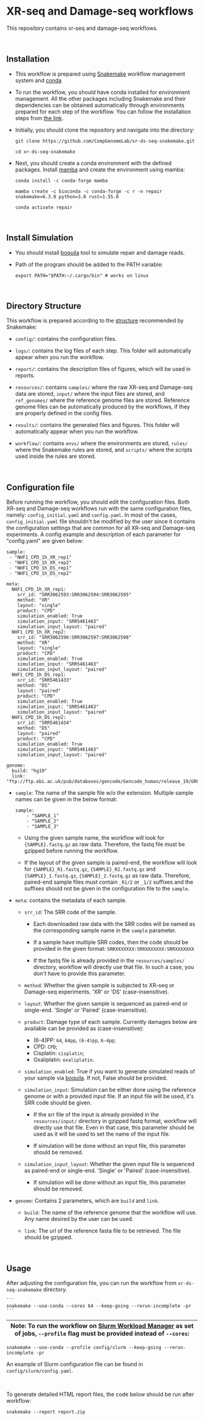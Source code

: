 # XR-seq and Damage-seq workflows

This repository contains xr-seq and damage-seq workflows.  

<br>

## Installation

- This workflow is prepared using 
    [Snakemake](https://snakemake.readthedocs.io/en/stable/) workflow management 
    system and [conda](https://docs.conda.io/en/latest/)

- To run the workflow, you should have conda installed for environment 
    management. All the other packages including Snakemake and their 
    dependencies can be obtained automatically through environments prepared 
    for each step of the workflow. You can follow the installation steps from 
    [the link](https://docs.conda.io/projects/conda/en/latest/user-guide/install/download.html).

- Initially, you should clone the repository and navigate into the directory: 

    ```
    git clone https://github.com/CompGenomeLab/xr-ds-seq-snakemake.git
        
    cd xr-ds-seq-snakemake
    ```

- Next, you should create a conda environment with the defined packages. 
    Install [mamba](https://mamba.readthedocs.io/en/latest/) 
    and create the environment using mamba:

    ```
    conda install -c conda-forge mamba

    mamba create -c bioconda -c conda-forge -c r -n repair snakemake=6.3.0 python=3.8 rust=1.55.0

    conda activate repair
    ```

<br>

## Install Simulation

- You should install [boquila](https://github.com/CompGenomeLab/boquila) 
    tool to simulate repair and damage reads.

- Path of the program should be added to the PATH variable:

    ```
    export PATH="$PATH:~/.cargo/bin" # works on linux
    ```

<br>

## Directory Structure

This workflow is prepared according to the 
[structure](https://snakemake.readthedocs.io/en/stable/snakefiles/deployment.html) 
recommended by Snakemake: 

- `config/`: contains the configuration files.

- `logs/`: contains the log files of each step. 
    This folder will automatically appear when you run the workflow.

- `report/`: contains the description files of figures,
    which will be used in reports.

- `resources/`: contains `samples/` where the raw XR-seq and Damage-seq data 
    are stored, `input/` where the input files are stored, 
    and `ref_genomes/` where the reference genome files are stored. 
    Reference genome files can be automatically produced by the workflows, 
    if they are properly defined in the config files.  

- `results/`: contains the generated files and figures. 
    This folder will automatically appear when you run the workflow.

- `workflow/`: contains `envs/` where the environments are stored,
    `rules/` where the Snakemake rules are stored, and 
    `scripts/` where the scripts used inside the rules are stored. 

<br>

## Configuration file

Before running the workflow, you should edit the configuration files. 
Both XR-seq and Damage-seq workflows run with the same configuration files, 
namely: `config_initial.yaml` and `config.yaml`. 
In most of the cases, 
`config_initial.yaml` file shouldn't be modified 
by the user since it contains the configuration settings 
that are common for all XR-seq and Damage-seq experiments. 
A config example and description of each parameter 
for "config.yaml" are given below:

```
sample: 
 - "NHF1_CPD_1h_XR_rep1"
 - "NHF1_CPD_1h_XR_rep2"
 - "NHF1_CPD_1h_DS_rep1"
 - "NHF1_CPD_1h_DS_rep2"

meta: 
  NHF1_CPD_1h_XR_rep1:
    srr_id: "SRR3062593:SRR3062594:SRR3062595" 
    method: "XR"
    layout: "single"
    product: "CPD"
    simulation_enabled: True
    simulation_input: "SRR5461463" 
    simulation_input_layout: "paired"
  NHF1_CPD_1h_XR_rep2:
    srr_id: "SRR3062596:SRR3062597:SRR3062598" 
    method: "XR"
    layout: "single"
    product: "CPD"
    simulation_enabled: True
    simulation_input: "SRR5461463" 
    simulation_input_layout: "paired"
  NHF1_CPD_1h_DS_rep1:
    srr_id: "SRR5461433" 
    method: "DS"
    layout: "paired"
    product: "CPD"
    simulation_enabled: True
    simulation_input: "SRR5461463" 
    simulation_input_layout: "paired"
  NHF1_CPD_1h_DS_rep2:
    srr_id: "SRR5461434" 
    method: "DS"
    layout: "paired"
    product: "CPD"
    simulation_enabled: True
    simulation_input: "SRR5461463" 
    simulation_input_layout: "paired"

genome:
  build: "hg19"
  link: "ftp://ftp.ebi.ac.uk/pub/databases/gencode/Gencode_human/release_19/GRCh37.p13.genome.fa.gz"
```

- `sample`: The name of the sample file w/o the extension. 
    Multiple sample names can be given in the below format:

    ```
    sample: 
        - "SAMPLE_1"
        - "SAMPLE_2"
        - "SAMPLE_3"
    ```

    - Using the given sample name, the workflow will look for 
        `{SAMPLE}.fastq.gz` as raw data. 
        Therefore, the fastq file must be gzipped before running the workflow.

    - If the layout of the given sample is paired-end, 
        the workflow will look for 
        `{SAMPLE}_R1.fastq.gz`, `{SAMPLE}_R2.fastq.gz` and 
        `{SAMPLE}_1.fastq.gz`, `{SAMPLE}_2.fastq.gz` as raw data.
        Therefore, paired-end sample files must contain `_R1/2` or `_1/2` 
        suffixes and the suffixes should not be given 
        in the configuration file to the `sample`.

- `meta`: contains the metadata of each sample. 

    - `srr_id`: The SRR code of the sample. 

        - Each downloaded raw data with the SRR codes will be named as the 
            corresponding sample name in the `sample` parameter.  

        - If a sample have multiple SRR codes, then the code should be provided 
            in the given format: `SRRXXXXXXX:SRRXXXXXXX:SRRXXXXXXX` 

        - If the fastq file is already provided in the `resources/samples/` 
            directory, workflow will directly use that file. In such a case,
            you don't have to provide this parameter.

    - `method`: Whether the given sample is subjected to 
        XR-seq or Damage-seq experiments. 
        'XR' or 'DS' (case-insensitive).

    - `layout`: Whether the given sample is sequenced as 
        paired-end or single-end. 
        'Single' or 'Paired' (case-insensitive).

    - `product`: Damage type of each sample. Currently damages below are 
        available can be provided as (case-insensitive):

        - (6-4)PP: `64`, `64pp`, `(6-4)pp`, `6-4pp`;
        - CPD: `CPD`;
        - Cisplatin: `cisplatin`;
        - Oxaliplatin: `oxaliplatin`. 

    - `simulation_enabled`: True if you want to generate simulated reads of 
        your sample via [boquila](https://github.com/CompGenomeLab/boquila). 
        If not, False should be provided.

    - `simulation_input`: Simulation can be either done using 
        the reference genome or with a provided input file. If an input file
        will be used, it's SRR code should be given. 

        - If the srr file of the input is already provided in the 
            `resources/input/` directory in gzipped fastq format, 
            workflow will directly use that file. Even in that case,
            this parameter should be used as it will be used to set the name
            of the input file.

        - If simulation will be done without an input file, this parameter 
            should be removed.

    - `simulation_input_layout`: Whether the given input file is sequenced as 
        paired-end or single-end. 
        'Single' or 'Paired' (case-insensitive).

        - If simulation will be done without an input file, this parameter 
            should be removed.

- `genome`: Contains 2 parameters, which are `build` and `link`.

    - `build`: The name of the reference genome that the workflow will use.
        Any name desired by the user can be used.

    - `link`: The url of the reference fasta file to be retrieved. The file 
        should be gzipped.

<br>

## Usage

After adjusting the configuration file, you can run the workflow 
from `xr-ds-seq-snakemake` directory.

    ```
    snakemake --use-conda --cores 64 --keep-going --rerun-incomplete -pr 
    ```

| Note: To run the workflow on [Slurm Workload Manager](https://slurm.schedmd.com/srun.html) as set of jobs, `--profile` flag must be provided instead of `--cores`: |  
| --- |
    snakemake --use-conda --profile config/slurm --keep-going --rerun-incomplete -pr

An example of Slurm configuration file can be found in `config/slurm/config.yaml`.

<br>

To generate detailed HTML report files, 
the code below should be run after workflow:

```
snakemake --report report.zip
```